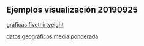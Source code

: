 ## Ejemplos visualización 20190925

[gráficas fivethirtyeight](https://fivethirtyeight.com/features/the-45-best-and-weirdest-charts-we-made-in-2018/)

[datos geográficos media ponderada](https://github.com/HugoJBello/real-state-data/tree/master/data/fotocasa/data_by_bounding_box)

<!--
tags: estadistica, clases, ejercicios
title: Ejemplos visualización 20190925
date: 24/09/2019
-->

